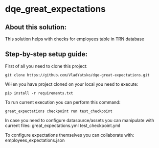 # dqe_great_expectations

## About this solution:
This solution helps with checks for employees table in TRN database

## Step-by-step setup guide:
First of all you need to clone this project:
```git
git clone https://github.com/VladYatsko/dqe-great-expectations.git
```

WHen you have project cloned on your local you need to execute:
```
pip install -r requirements.txt
```

To run current execution you can perform this command:
```
great_expectations checkpoint run test_checkpoint  
```

In case you need to configure datasource/assets you can manipulate with current files:
great_expectations.yml
test_checkpoint.yml

To configure expectations themselves you can collaborate with:
employees_expectations.json